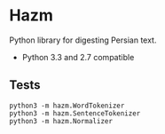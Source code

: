 Hazm
====

Python library for digesting Persian text.

+ Python 3.3 and 2.7 compatible

## Tests

	python3 -m hazm.WordTokenizer
	python3 -m hazm.SentenceTokenizer
	python3 -m hazm.Normalizer
